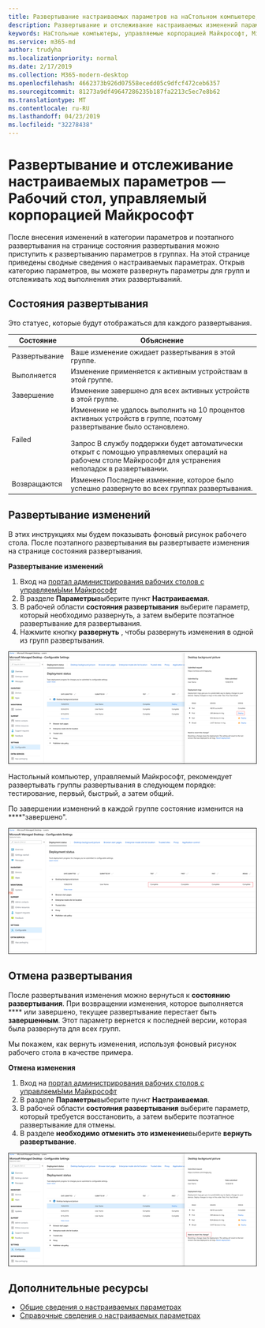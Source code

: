 ```yaml
---
title: Развертывание настраиваемых параметров на наСтольном компьютере, управляемом Майкрософт
description: Развертывание и отслеживание настраиваемых изменений параметров на наСтольном компьютере, управляемом Майкрософт.
keywords: НаСтольные компьютеры, управляемые корпорацией Майкрософт, Microsoft 365, служба, документация, развертывание, поэтапное развертывание, настраиваемые параметры
ms.service: m365-md
author: trudyha
ms.localizationpriority: normal
ms.date: 2/17/2019
ms.collection: M365-modern-desktop
ms.openlocfilehash: 4662373b926d07558ecedd05c9dfcf472ceb6357
ms.sourcegitcommit: 81273a9df49647286235b187fa2213c5ec7e8b62
ms.translationtype: MT
ms.contentlocale: ru-RU
ms.lasthandoff: 04/23/2019
ms.locfileid: "32278438"
---
```

# <a name="deploy-and-track-configurable-settings---microsoft-managed-desktop"></a>Развертывание и отслеживание настраиваемых параметров — Рабочий стол, управляемый корпорацией Майкрософт

После внесения изменений в категории параметров и поэтапного развертывания на странице состояния развертывания можно приступить к развертыванию параметров в группах. На этой странице приведены сводные сведения о настраиваемых параметрах. Открыв категорию параметров, вы можете развернуть параметры для групп и отслеживать ход выполнения этих развертываний.

## <a name="deployment-statuses"></a>Состояния развертывания 

Это статуес, которые будут отображаться для каждого развертывания.

Состояние  | Объяснение 
--- | --- 
Развертывание | Ваше изменение ожидает развертывания в этой группе.
Выполняется | Изменение применяется к активным устройствам в этой группе. 
Завершение | Изменение завершено для всех активных устройств в этой группе. 
Failed | Изменение не удалось выполнить на 10 процентов активных устройств в группе, поэтому развертывание было остановлено.<br><br> Запрос В службу поддержки будет автоматически открыт с помощью управляемых операций на рабочем столе Майкрософт для устранения неполадок в развертывании. 
Возвращаются | Изменено Последнее изменение, которое было успешно развернуто во всех группах развертывания.

## <a name="deploy-changes"></a>Развертывание изменений

В этих инструкциях мы будем показывать фоновый рисунок рабочего стола. После поэтапного развертывания вы развертываете изменения на странице состояния развертывания. 

**Развертывание изменений**

1. Вход на [портал администрирования рабочих столов с управляемЫми Майкрософт](http://aka.ms/mwaasportal)
2. В разделе **Параметры**выберите пункт **Настраиваемая**.
3. В рабочей области **состояния развертывания** выберите параметр, который необходимо развернуть, а затем выберите поэтапное развертывание для развертывания.
4. Нажмите кнопку **развернуть** , чтобы развернуть изменения в одной из групп развертывания.

![Общие сведения о состоянии развертывания настраиваемых параметров](images/deploy-cs-overview.png)

Настольный компьютер, управляемый Майкрософт, рекомендует развертывать группы развертывания в следующем порядке: тестирование, первый, быстрый, а затем общий. 

По завершении изменений в каждой группе состояние изменится на ****"завершено".

![Развертывание настраиваемых параметров завершено](images/config-setting-complete.png)

## <a name="revert-deployment"></a>Отмена развертывания

После развертывания изменения можно вернуться к **состоянию развертывания**. При возвращении изменения, которое выполняется **** или завершено, текущее развертывание перестает быть **завершенным**. Этот параметр вернется к последней версии, которая была развернута для всех групп. 

Мы покажем, как вернуть изменения, используя фоновый рисунок рабочего стола в качестве примера. 

**Отмена изменения**
1. Вход на [портал администрирования рабочих столов с управляемЫми Майкрософт](http://aka.ms/mwaasportal)
2. В разделе **Параметры**выберите пункт **Настраиваемая**.
3. В рабочей области **состояния развертывания** выберите параметр, который требуется восстановить, а затем выберите поэтапное развертывание для отмены.
4. В разделе **необходимо отменить это изменение**выберите **вернуть развертывание**.

![Возврат настраиваемых параметров развертывания](images/config-setting-revert.png) 

## <a name="additional-resources"></a>Дополнительные ресурсы
- [Общие сведения о настраиваемых параметрах](config-setting-overview.md)
- [Справочные сведения о настраиваемых параметрах](config-setting-ref.md) 
